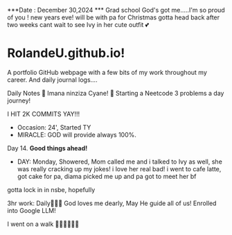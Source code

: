 ***Date : December 30,2024 *** Grad school God's got me.....I'm so proud of you ! new years eve!
will be with pa for Christmas gotta head back after two weeks cant wait to see Ivy in her cute outfit 💕
# RolandeU.github.io!

A portfolio GitHub webpage with a few bits of my work throughout my career. And daily journal logs....


Daily Notes
💚 Imana ninziza Cyane! 
💚 Starting a Neetcode 3 problems a day journey!

I HIT 2K COMMITS YAY!!!

- Occasion: 24', Started TY 
- MIRACLE: GOD will provide always 100%.

Day 14. **Good things ahead!** 
- DAY: Monday, Showered, Mom called me and i talked to Ivy as well, she was really cracking up my jokes! i love her real bad! i went to cafe latte, got cake for pa, diama picked me up and pa got to meet her bf

gotta lock in in nsbe, hopefully 

3hr work: Daily💚💚💚
God loves me dearly, May He guide all of  us!
Enrolled into Google LLM! 

I went on a walk 💚💚💚💚💚💚
